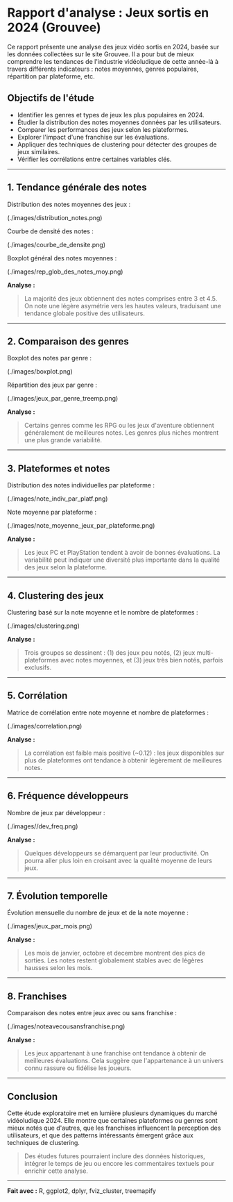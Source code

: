 # Rapport d'analyse : Jeux sortis en 2024 (Grouvee)

Ce rapport présente une analyse des jeux vidéo sortis en 2024, basée sur les données collectées sur le site Grouvee. Il a pour but de mieux comprendre les tendances de l'industrie vidéoludique de cette année-là à travers différents indicateurs : notes moyennes, genres populaires, répartition par plateforme, etc.

## Objectifs de l'étude

- Identifier les genres et types de jeux les plus populaires en 2024.
- Étudier la distribution des notes moyennes données par les utilisateurs.
- Comparer les performances des jeux selon les plateformes.
- Explorer l'impact d'une franchise sur les évaluations.
- Appliquer des techniques de clustering pour détecter des groupes de jeux similaires.
- Vérifier les corrélations entre certaines variables clés.

---

## 1. Tendance générale des notes

Distribution des notes moyennes des jeux :

(./images/distribution_notes.png)

Courbe de densité des notes :

(./images/courbe_de_densite.png)

Boxplot général des notes moyennes :

(./images/rep_glob_des_notes_moy.png)

**Analyse :**
> La majorité des jeux obtiennent des notes comprises entre 3 et 4.5. On note une légère asymétrie vers les hautes valeurs, traduisant une tendance globale positive des utilisateurs.

---

## 2. Comparaison des genres

Boxplot des notes par genre :

(./images/boxplot.png)

Répartition des jeux par genre :

(./images/jeux_par_genre_treemp.png)

**Analyse :**
> Certains genres comme les RPG ou les jeux d'aventure obtiennent généralement de meilleures notes. Les genres plus niches montrent une plus grande variabilité.

---

## 3. Plateformes et notes

Distribution des notes individuelles par plateforme :

(./images/note_indiv_par_platf.png)

Note moyenne par plateforme :

(./images/note_moyenne_jeux_par_plateforme.png)

**Analyse :**
> Les jeux PC et PlayStation tendent à avoir de bonnes évaluations. La variabilité peut indiquer une diversité plus importante dans la qualité des jeux selon la plateforme.

---

## 4. Clustering des jeux

Clustering basé sur la note moyenne et le nombre de plateformes :

(./images/clustering.png)

**Analyse :**
> Trois groupes se dessinent : (1) des jeux peu notés, (2) jeux multi-plateformes avec notes moyennes, et (3) jeux très bien notés, parfois exclusifs.

---

## 5. Corrélation

Matrice de corrélation entre note moyenne et nombre de plateformes :

(./images/correlation.png)

**Analyse :**
> La corrélation est faible mais positive (~0.12) : les jeux disponibles sur plus de plateformes ont tendance à obtenir légèrement de meilleures notes.

---

## 6. Fréquence développeurs

Nombre de jeux par développeur :

(./images//dev_freq.png)

**Analyse :**
> Quelques développeurs se démarquent par leur productivité. On pourra aller plus loin en croisant avec la qualité moyenne de leurs jeux.

---

## 7. Évolution temporelle

Évolution mensuelle du nombre de jeux et de la note moyenne :

(./images/jeux_par_mois.png)

**Analyse :**
> Les mois de janvier, octobre et decembre montrent des pics de sorties. Les notes restent globalement stables avec de légères hausses selon les mois.

---

## 8. Franchises

Comparaison des notes entre jeux avec ou sans franchise :

(./images/noteavecousansfranchise.png)

**Analyse :**
> Les jeux appartenant à une franchise ont tendance à obtenir de meilleures évaluations. Cela suggère que l'appartenance à un univers connu rassure ou fidélise les joueurs.

---

## Conclusion

Cette étude exploratoire met en lumière plusieurs dynamiques du marché vidéoludique 2024. Elle montre que certaines plateformes ou genres sont mieux notés que d'autres, que les franchises influencent la perception des utilisateurs, et que des patterns intéressants émergent grâce aux techniques de clustering.

> Des études futures pourraient inclure des données historiques, intégrer le temps de jeu ou encore les commentaires textuels pour enrichir cette analyse.

---

**Fait avec :** R, ggplot2, dplyr, fviz_cluster, treemapify
